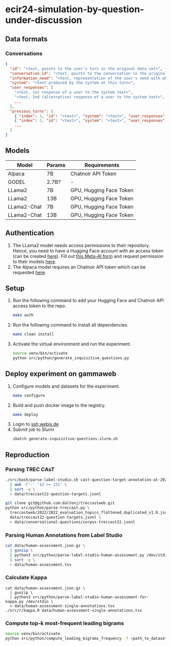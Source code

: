 # ecir24-simulation-by-question-under-discussion

## Data formats

### Conversations

```json lines
{
  "id": "<text, points to the user's turn in the original data set>",
  "conversation_id": "<text, points to the conversation in the original data set>",
  "information_need": "<text, representation of the user's need with which they started the conversation>",
  "system": "<text produced by the system at this turn>",
  "user_responses": [
    "<text, 1st response of a user to the system text>",
    "<text, 2nd (alternative) response of a user to the system text>",
    ...
  ],
  "previous_turns": [
    { "index": 1, "id": "<text>", "system": "<text>", "user_responses": ["<text>" ,"<text>" ] },
    { "index": 2, "id": "<text>", "system": "<text>", "user_responses": ["<text>" ,"<text>" ] },
    ...
  ]
}
```

## Models

| Model       | Params | Requirements            |
|-------------|--------|-------------------------|
| Alpaca      | 7B     | Chatnoir API Token      |
| GODEL       | 2.7B?  | -                       |
| LLama2      | 7B     | GPU, Hugging Face Token | 
| LLama2      | 13B    | GPU, Hugging Face Token | 
| LLama2-Chat | 7B     | GPU, Hugging Face Token | 
| LLama2-Chat | 13B    | GPU, Hugging Face Token |  

## Authentication

1. The LLama2 model needs access permissions to their repository.
   Hence, you need to have a Hugging Face account with an access token (can be
   created [here](https://huggingface.co/settings/tokens)).
   Fill out [this Meta-AI form](https://ai.meta.com/resources/models-and-libraries/llama-downloads/) and request
   permission
   to their models [here](https://huggingface.co/meta-llama/Llama-2-7b-hf).
2. The Alpaca model requires an Chatnoir API token which can be requested [here](https://www.chatnoir.eu/apikey).

## Setup

1. Run the following command to add your Hugging Face and Chatnoir API access token to the repo.
    ```bash
    make auth
    ```
2. Run the following command to install all dependencies.
   ```bash
   make clean install
   ```
3. Activate the virtual environment and run the experiment.
   ```bash
   source venv/bin/activate
   python src/python/generate_inquisitive_questions.py
   ```

## Deploy experiment on gammaweb

1. Configure models and datasets for the experiment.
   ```bash
   make configure
   ```
2. Build and push docker image to the registry.
   ```bash
   make deploy
   ```
3. Login to [ssh.webis.de]()
4. Submit job to Slurm
   ```bash
   sbatch generate-inquisitive-questions.slurm.sh
   ```

## Reproduction

### Parsing TREC CAsT

```bash
./src/bash/parse-label-studio.sh cast-question-target-annotation-at-2023-09-17-22-04-f5e8d8a3.json \
  | awk -F'-' '$2 >= 132' \
  | sort -g \
  > data/treccast22-question-targets.jsonl

git clone git@github.com:daltonj/treccastweb.git
python src/python/parse-treccast.py \
  treccastweb/2022/2022_evaluation_topics_flattened_duplicated_v1.0.json \
  data/treccast22-question-targets.jsonl \
  > data/conversational-questions/corpus-treccast22.jsonl 
```

### Parsing Human Annotations from Label Studio

```bash
cat data/human-assessment.json.gz \
  | gunzip \
  | python3 src/python/parse-label-studio-human-assessment.py /dev/stdin \
  | sort -g \
  > data/human-assessment.tsv
```

### Calculate Kappa

```
cat data/human-assessment.json.gz \
  | gunzip \
  | python3 src/python/parse-label-studio-human-assessment-for-kappa.py /dev/stdin \
  > data/human-assessment-single-annotations.tsv
./src/r/kappa.R data/human-assessment-single-annotations.tsv 
```

### Compute top-k most-frequent leading bigrams

```bash
source venv/bin/activate
python src/python/compute_leading_bigrams_frequency -f <path_to_dataset> -k <number_of_k>
```
